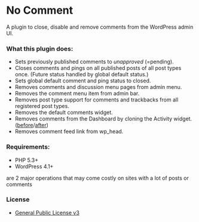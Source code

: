 # No Comment

A plugin to close, disable and remove comments from the WordPress admin UI.

### What this plugin does:
- Sets previously published comments to _unapproved_ (=pending).
- Closes comments and pings on all published posts of all post types once. (Future status handled by global default status.)
- Sets global default comment and ping status to closed.
- Removes comments and discussion menu pages from admin menu.
- Removes the comment menu item from admin bar.
- Removes post type support for comments and trackbacks from all registered post types.
- Removes the default comments widget.
- Removes comments from the Dashboard by cloning the Activity widget. ([before](https://github.com/glueckpress/no-comment/blob/master/assets/img/screenshot-2.png)/[after](https://github.com/glueckpress/no-comment/blob/master/assets/img/screenshot-3.png))
- Removes comment feed link from wp_head.

### Requirements:
- PHP 5.3+
- WordPress 4.1+

are 2 major operations that may come costly on sites with a lot of posts or comments

### License
- [General Public License v3](http://www.gnu.org/licenses/gpl-3.0.html)
